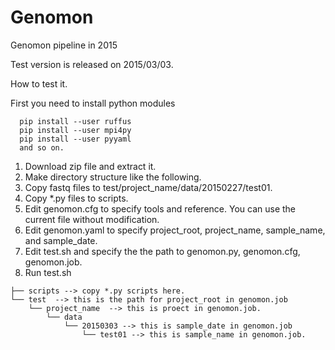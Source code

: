 # Genomon
Genomon pipeline in 2015

Test version is released on 2015/03/03.


How to test it.

First you need to install python modules
```
  pip install --user ruffus
  pip install --user mpi4py
  pip install --user pyyaml
  and so on.
```

1. Download zip file and extract it.
2. Make directory structure like the following.
3. Copy fastq files to test/project_name/data/20150227/test01.
4. Copy *.py files to scripts.
5. Edit genomon.cfg to specify tools and reference. You can use the current file without modification.
6. Edit genomon.yaml to specify project_root, project_name, sample_name, and sample_date.
7. Edit test.sh and specify the the path to genomon.py, genomon.cfg, genomon.job.
8. Run test.sh

```
├── scripts --> copy *.py scripts here.
└── test  --> this is the path for project_root in genomon.job
    └── project_name  --> this is proect in genomon.job.
        └── data
            └── 20150303 --> this is sample_date in genomon.job
                └── test01 --> this is sample_name in genomon.job.


```
